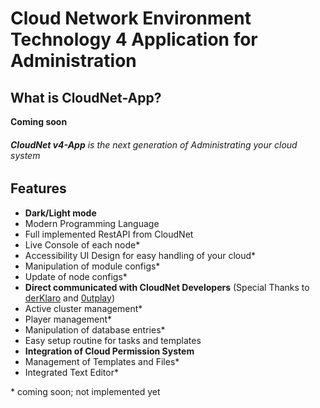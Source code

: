 # Cloud Network Environment Technology 4 Application for Administration

## What is CloudNet-App?
**Coming soon**

###### **CloudNet v4-App** is the next generation of Administrating your cloud system

## Features
- **Dark/Light mode**
- Modern Programming Language
- Full implemented RestAPI from CloudNet
- Live Console of each node*
- Accessibility UI Design for easy handling of your cloud*
- Manipulation of module configs*
- Update of node configs*
- **Direct communicated with CloudNet Developers** (Special Thanks to [derKlaro](https://github.com/derklaro/) and [0utplay](https://github.com/0utplay/))
- Active cluster management*
- Player management*
- Manipulation of database entries*
- Easy setup routine for tasks and templates
- **Integration of Cloud Permission System**
- Management of Templates and Files*
- Integrated Text Editor*

\* coming soon; not implemented yet
